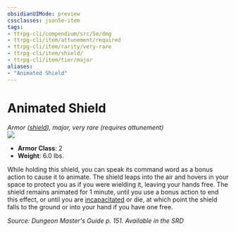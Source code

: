 ```yaml
---
obsidianUIMode: preview
cssclasses: json5e-item
tags:
- ttrpg-cli/compendium/src/5e/dmg
- ttrpg-cli/item/attunement/required
- ttrpg-cli/item/rarity/very-rare
- ttrpg-cli/item/shield/
- ttrpg-cli/item/tier/major
aliases: 
- "Animated Shield"
---
```

# Animated Shield
*Armor ([shield](3-Mechanics/CLI/items/shield.md)), major, very rare (requires attunement)*  
![](3-Mechanics/CLI/items/img/animated-shield.webp#right)

- **Armor Class**: 2
- **Weight**: 6.0 lbs.

While holding this shield, you can speak its command word as a bonus action to cause it to animate. The shield leaps into the air and hovers in your space to protect you as if you were wielding it, leaving your hands free. The shield remains animated for 1 minute, until you use a bonus action to end this effect, or until you are [incapacitated](3-Mechanics/CLI/rules/conditions.md#Incapacitated) or die, at which point the shield falls to the ground or into your hand if you have one free.

*Source: Dungeon Master's Guide p. 151. Available in the <span title='Systems Reference Document (5.1)'>SRD</span>*